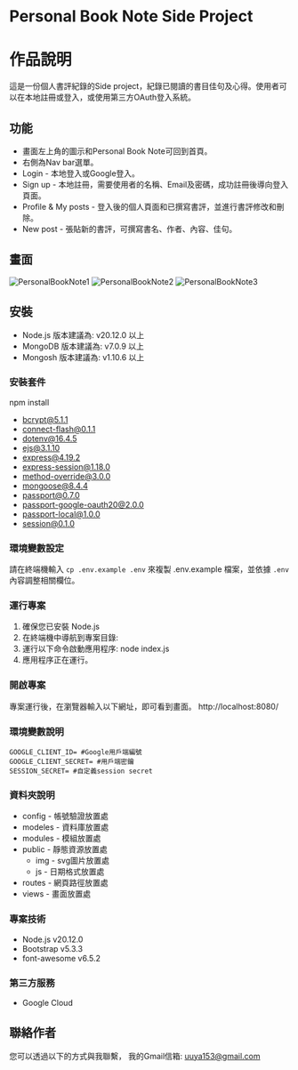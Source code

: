 # Personal Book Note Side Project

# 作品說明
這是一份個人書評紀錄的Side project，紀錄已閱讀的書目佳句及心得。使用者可以在本地註冊或登入，或使用第三方OAuth登入系統。

## 功能
* 畫面左上角的圖示和Personal Book Note可回到首頁。
* 右側為Nav bar選單。
* Login - 本地登入或Google登入。
* Sign up - 本地註冊，需要使用者的名稱、Email及密碼，成功註冊後導向登入頁面。
* Profile & My posts - 登入後的個人頁面和已撰寫書評，並進行書評修改和刪除。
* New post - 張貼新的書評，可撰寫書名、作者、內容、佳句。

## 畫面
![PersonalBookNote1](https://i.ibb.co/wgFBt6F/Personal-Book-Note4.png)
![PersonalBookNote2](https://i.ibb.co/drGN2j4/Personal-Book-Note5.png)
![PersonalBookNote3](https://i.ibb.co/n3hQdWL/Personal-Book-Note6.png)

## 安裝
- Node.js 版本建議為: v20.12.0 以上
- MongoDB 版本建議為: v7.0.9 以上
- Mongosh 版本建議為: v1.10.6 以上

### 安裝套件
npm install
- bcrypt@5.1.1
- connect-flash@0.1.1
- dotenv@16.4.5
- ejs@3.1.10
- express@4.19.2
- express-session@1.18.0
- method-override@3.0.0
- mongoose@8.4.4
- passport@0.7.0
- passport-google-oauth20@2.0.0
- passport-local@1.0.0
- session@0.1.0

### 環境變數設定
請在終端機輸入 `cp .env.example .env` 來複製 .env.example 檔案，並依據 `.env` 內容調整相關欄位。

### 運行專案
1. 確保您已安裝 Node.js
2. 在終端機中導航到專案目錄:
3. 運行以下命令啟動應用程序: node index.js
4. 應用程序正在運行。

### 開啟專案
專案運行後，在瀏覽器輸入以下網址，即可看到畫面。
http://localhost:8080/

### 環境變數說明

```env
GOOGLE_CLIENT_ID= #Google用戶端編號
GOOGLE_CLIENT_SECRET= #用戶端密鑰
SESSION_SECRET= #自定義session secret
```

### 資料夾說明
- config - 帳號驗證放置處
- modeles - 資料庫放置處
- modules - 模組放置處
- public - 靜態資源放置處
  - img - svg圖片放置處
  - js - 日期格式放置處
- routes - 網頁路徑放置處
- views - 畫面放置處

### 專案技術
- Node.js v20.12.0
- Bootstrap v5.3.3
- font-awesome v6.5.2

### 第三方服務
 - Google Cloud

## 聯絡作者
您可以透過以下的方式與我聯繫，
我的Gmail信箱: uuya153@gmail.com
